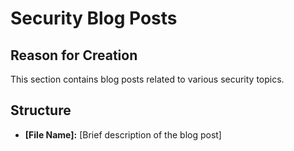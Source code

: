 # Security Blog Posts

## Reason for Creation

This section contains blog posts related to various security topics.

## Structure

*   **[File Name]:** [Brief description of the blog post]
